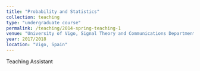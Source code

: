 ```yaml
---
title: "Probability and Statistics"
collection: teaching
type: "undergraduate course"
permalink: /teaching/2014-spring-teaching-1
venue: "University of Vigo, Signal Theory and Communications Department"
year: 2017/2018
location: "Vigo, Spain"
---
```



Teaching Assistant

<!--
This is a description of a teaching experience. You can use markdown like any other post.

Heading 1
======

Heading 2
======

Heading 3
====== -->
